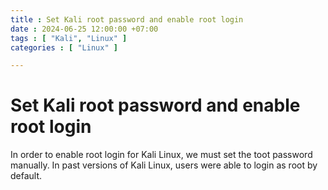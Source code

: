 ```yaml
---
title : Set Kali root password and enable root login
date : 2024-06-25 12:00:00 +07:00
tags : [ "Kali", "Linux" ]
categories : [ "Linux" ]

---
```


# Set Kali root password and enable root login

In order to enable root login for Kali Linux, we must set the toot password manually. In past versions of Kali Linux, users were able to login as root by default. 
